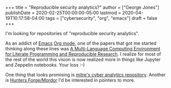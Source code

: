 +++
title = "​Reproducible security analytics?"
author = ["George Jones"]
publishDate = 2020-02-25T00:00:00-05:00
lastmod = 2020-04-19T10:17:58-04:00
tags = ["cybersecurity", "org", "emacs"]
draft = false
+++

I'm looking for repositories of "reproducible security analytics".

As an addict of [Emacs](https://www.gnu.org/software/emacs/) [Org mode](https://orgmode.org/), one of the papers that got me started
thinking along these lines was [A Multi-Language Computing Environment
for Literate Programming and Reproducible Research](https://www.jstatsoft.org/article/view/v046i03/v46i03.pdf). I realize for most
of the rest of the world this vision is now realized more in things
like Jupyter and Zeppelin notebooks. Your loss :-)

One thing that looks promising is [mitre's cyber analytics
repository](https://car.mitre.org/). Another is [Hunters Forge/Mordor](https://github.com/hunters-forge/mordor) I'd be interested in
pointers to more.
